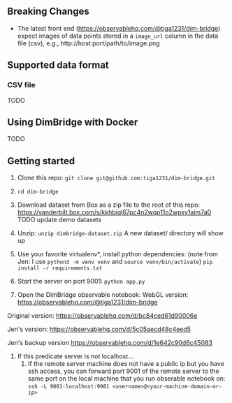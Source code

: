 ## Breaking Changes

- The latest front end (https://observablehq.com/@tiga1231/dim-bridge) expect images of data points stored in a `image_url` column in the data file (csv), e.g., http://host:port/path/to/image.png

## Supported data format

### CSV file
TODO

## Using DimBridge with Docker
TODO

## Getting started

1. Clone this repo:
```git clone git@github.com:tiga1231/dim-bridge.git```

1. ```cd dim-bridge```

1. Download dataset from Box as a zip file to the root of this repo:
https://vanderbilt.box.com/s/kkhbiql67pc4n2wqp11o2wpxy1aim7a0
TODO update demo datasets

1. Unzip: 
```unzip dimbridge-dataset.zip```
A new dataset/ directory will show up

1. Use your favorite virtualenv*, install python dependencies:
    (note from Jen: I use `python3 -m venv venv` and `source venv/bin/activate`)
```pip install -r requirements.txt```

1. Start the server on port 9001: 
```python app.py```

1. Open the DimBridge observable notebook:
WebGL version:
https://observablehq.com/@tiga1231/dim-bridge

Original version:
https://observablehq.com/d/bc84ced61d90006e

Jen's version:
https://observablehq.com/d/5c05aecd48c4eed5

Jen's backup version
https://observablehq.com/d/1e642c90d6c45083

1. If this predicate server is not localhost...
    1. If the remote server machine does not have a public ip but you have ssh access, you can forward port 9001 of the remote server to the same port on the local machine that you run obserable notebook on:
```ssh -L 9001:localhost:9001 <username>@<your-machine-domain-or-ip>```

